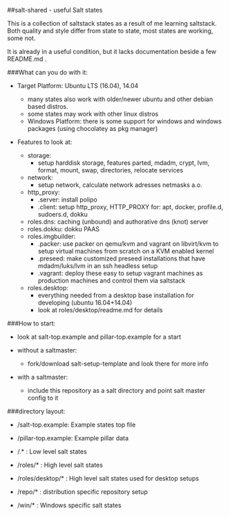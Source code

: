 ##salt-shared - useful Salt states

This is a collection of saltstack states
as a result of me learning saltstack.
Both quality and style differ from state to state,
most states are working, some not.

It is already in a useful condition,
but it lacks documentation beside a few README.md .


###What can you do with it:

 * Target Platform: Ubuntu LTS (16.04), 14.04
   * many states also work with older/newer ubuntu and other debian based distros.
   * some states may work with other linux distros
   * Windows Platform: there is some support for windows and windows packages (using chocolatey as pkg manager)

 * Features to look at:
   * storage:
     * setup harddisk storage, features parted, mdadm, crypt, lvm, format, mount, swap, directories, relocate services
   * network:
     * setup network, calculate network adresses netmasks a.o.
   * http_proxy:
     * .server: install polipo
     * .client: setup http_proxy, HTTP_PROXY for: apt, docker, profile.d, sudoers.d, dokku
   * roles.dns: caching (unbound) and authorative dns (knot) server
   * roles.dokku: dokku PAAS
   * roles.imgbuilder:
     * .packer: use packer on qemu/kvm and vagrant on libvirt/kvm to setup virtual machines from scratch on a KVM enabled kernel
     * .preseed: make customized preseed installations that have mdadm/luks/lvm in an ssh headless setup
     * .vagrant: deploy these easy to setup vagrant machines as production machines and control them via saltstack
   * roles.desktop:
     * everything needed from a desktop base installation for developing (ubuntu 16.04+14.04)
     * look at roles/desktop/readme.md for details

###How to start:

 * look at salt-top.example and pillar-top.example for a start

 * without a saltmaster:
   * fork/download salt-setup-template and look there for more info

 * with a saltmaster:
   * include this repository as a salt directory and point salt master config to it


###directory layout:

 * /salt-top.example: Example states top file
 * /pillar-top.example: Example pillar data

 * /.*      : Low level salt states
 * /roles/* : High level salt states
 * /roles/desktop/*
            : High level salt states used for desktop setups

 * /repo/*  : distribution specific repository setup
 * /win/*   : Windows specific salt states
